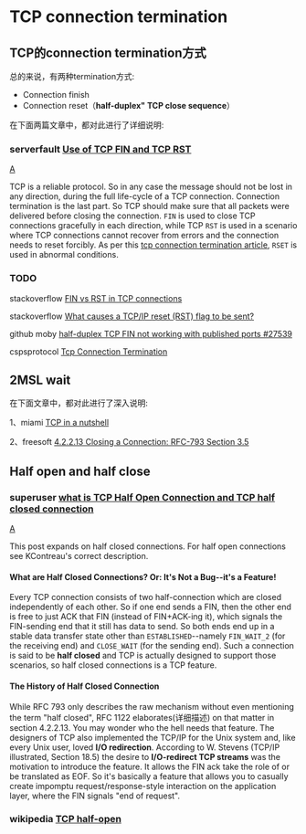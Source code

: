 # TCP connection termination



## TCP的connection termination方式

总的来说，有两种termination方式:

- Connection finish
- Connection reset（**half-duplex" TCP close sequence**）

在下面两篇文章中，都对此进行了详细说明: 



### serverfault [Use of TCP FIN and TCP RST](https://serverfault.com/questions/242302/use-of-tcp-fin-and-tcp-rst)



[A](https://serverfault.com/a/991633)

TCP is a reliable protocol. So in any case the message should not be lost in any direction, during the full life-cycle of a TCP connection. Connection termination is the last part. So TCP should make sure that all packets were delivered before closing the connection. `FIN` is used to close TCP connections gracefully in each direction, while TCP `RST` is used in a scenario where TCP connections cannot recover from errors and the connection needs to reset forcibly. As per this [tcp connection termination article](https://www.cspsprotocol.com/tcp-connection-termination/), `RSET` is used in abnormal conditions.



### TODO

stackoverflow [FIN vs RST in TCP connections](https://stackoverflow.com/questions/13049828/fin-vs-rst-in-tcp-connections)

stackoverflow [What causes a TCP/IP reset (RST) flag to be sent?](https://stackoverflow.com/questions/251243/what-causes-a-tcp-ip-reset-rst-flag-to-be-sent)

github moby [half-duplex TCP FIN not working with published ports #27539](https://github.com/moby/moby/issues/27539)

cspsprotocol [Tcp Connection Termination](https://www.cspsprotocol.com/tcp-connection-termination/)



## 2MSL wait

在下面文章中，都对此进行了深入说明:

1、miami [TCP in a nutshell](https://www.cs.miami.edu/home/burt/learning/Csc524.032/notes/tcp_nutshell.html)

2、freesoft [4.2.2.13 Closing a Connection: RFC-793 Section 3.5](https://www.freesoft.org/CIE/RFC/1122/99.htm)



## Half open and half close



### superuser [what is TCP Half Open Connection and TCP half closed connection](https://superuser.com/questions/298919/what-is-tcp-half-open-connection-and-tcp-half-closed-connection)



[A](https://superuser.com/a/615971)

This post expands on half closed connections. For half open connections see KContreau's correct description.

#### What are Half Closed Connections? Or: It's Not a Bug--it's a Feature!

Every TCP connection consists of two half-connection which are closed independently of each other. So if one end sends a FIN, then the other end is free to just ACK that FIN (instead of FIN+ACK-ing it), which signals the FIN-sending end that it still has data to send. So both ends end up in a stable data transfer state other than `ESTABLISHED`--namely `FIN_WAIT_2` (for the receiving end) and `CLOSE_WAIT` (for the sending end). Such a connection is said to be **half closed** and TCP is actually designed to support those scenarios, so half closed connections is a TCP feature.

#### The History of Half Closed Connection

While RFC 793 only describes the raw mechanism without even mentioning the term "half closed", RFC 1122 elaborates(详细描述) on that matter in section 4.2.2.13. You may wonder who the hell needs that feature. The designers of TCP also implemented the TCP/IP for the Unix system and, like every Unix user, loved **I/O redirection**. According to W. Stevens (TCP/IP illustrated, Section 18.5) the desire to **I/O-redirect TCP streams** was the motivation to introduce the feature. It allows the FIN ack take the role of or be translated as EOF. So it's basically a feature that allows you to casually create impomptu request/response-style interaction on the application layer, where the FIN signals "end of request".



### wikipedia [TCP half-open](https://en.wikipedia.org/wiki/TCP_half-open)